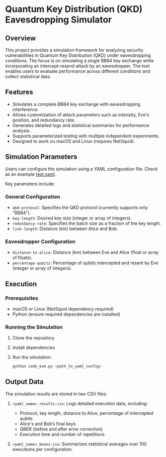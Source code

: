 # Quantum Key Distribution (QKD) Eavesdropping Simulator

## Overview
This project provides a simulation framework for analyzing security vulnerabilities in Quantum Key Distribution (QKD) under eavesdropping conditions. The focus is on simulating a single BB84 key exchange while incorporating an intercept-resend attack by an eavesdropper. The tool enables users to evaluate performance across different conditions and collect statistical data.

## Features
- Simulates a complete BB84 key exchange with eavesdropping interference.
- Allows customization of attack parameters such as intensity, Eve's position, and redundancy rate.
- Generates detailed logs and statistical summaries for performance analysis.
- Supports parameterized testing with multiple independent experiments.
- Designed to work on macOS and Linux (requires NetSquid).

## Simulation Parameters
Users can configure the simulation using a YAML configuration file. Check as an example [test.yaml](test.yaml).


Key parameters include:

### General Configuration
- `qkd-protocol`: Specifies the QKD protocol (currently supports only "BB84").
- `key-length`: Desired key size (integer or array of integers).
- `redundancy-rate`: Specifies the batch size as a fraction of the key length.
- `link-length`: Distance (km) between Alice and Bob.

### Eavesdropper Configuration
- `distance-to-alice`: Distance (km) between Eve and Alice (float or array of floats).
- `percentage-qubits`: Percentage of qubits intercepted and resent by Eve (integer or array of integers).

## Execution
### Prerequisites
- macOS or Linux (NetSquid dependency required)
- Python (ensure required dependencies are installed)

### Running the Simulation
1. Clone the repository

2. Install dependencies

3. Run the simulation:
   ```bash
   python code_eve.py <path_to_yaml_config>
   ```

## Output Data
The simulation results are stored in two CSV files:

1. `<yaml_name>_results.csv`: Logs detailed execution data, including:
   - Protocol, key length, distance to Alice, percentage of intercepted qubits
   - Alice's and Bob’s final keys
   - QBER (before and after error correction)
   - Execution time and number of repetitions

2. `<yaml_name>_means.csv`: Summarizes statistical averages over 100 executions per configuration.

